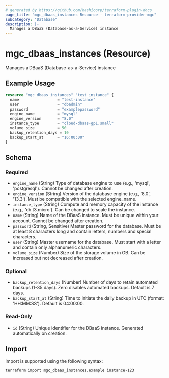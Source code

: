 ```yaml
---
# generated by https://github.com/hashicorp/terraform-plugin-docs
page_title: "mgc_dbaas_instances Resource - terraform-provider-mgc"
subcategory: "Database"
description: |-
  Manages a DBaaS (Database-as-a-Service) instance
---
```


# mgc_dbaas_instances (Resource)

Manages a DBaaS (Database-as-a-Service) instance

## Example Usage

```terraform
resource "mgc_dbaas_instances" "test_instance" {
  name                 = "test-instance"
  user                 = "dbadmin"
  password             = "examplepassword"
  engine_name          = "mysql"
  engine_version       = "8.0"
  instance_type        = "cloud-dbaas-gp1.small"
  volume_size          = 50
  backup_retention_days = 10
  backup_start_at      = "16:00:00"
}
```

<!-- schema generated by tfplugindocs -->
## Schema

### Required

- `engine_name` (String) Type of database engine to use (e.g., 'mysql', 'postgresql'). Cannot be changed after creation.
- `engine_version` (String) Version of the database engine (e.g., '8.0', '13.3'). Must be compatible with the selected engine_name.
- `instance_type` (String) Compute and memory capacity of the instance (e.g., 'db.t3.micro'). Can be changed to scale the instance.
- `name` (String) Name of the DBaaS instance. Must be unique within your account. Cannot be changed after creation.
- `password` (String, Sensitive) Master password for the database. Must be at least 8 characters long and contain letters, numbers and special characters.
- `user` (String) Master username for the database. Must start with a letter and contain only alphanumeric characters.
- `volume_size` (Number) Size of the storage volume in GB. Can be increased but not decreased after creation.

### Optional

- `backup_retention_days` (Number) Number of days to retain automated backups (1-35 days). Zero disables automated backups. Default is 7 days.
- `backup_start_at` (String) Time to initiate the daily backup in UTC (format: 'HH:MM:SS'). Default is 04:00:00.

### Read-Only

- `id` (String) Unique identifier for the DBaaS instance. Generated automatically on creation.

## Import

Import is supported using the following syntax:

```shell
terraform import mgc_dbaas_instances.example instance-123
```
